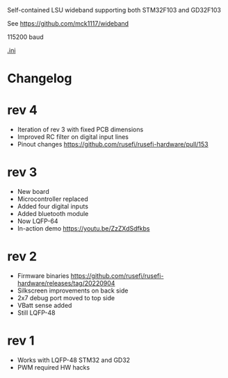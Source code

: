 Self-contained LSU wideband supporting both STM32F103 and GD32F103

See https://github.com/mck1117/wideband

115200 baud

[.ini](https://github.com/dron0gus/wideband/blob/master/firmware/ini/rusefi_wb_f1.ini)


# Changelog


# rev 4

* Iteration of rev 3 with fixed PCB dimensions
* Improved RC filter on digital input lines
* Pinout changes https://github.com/rusefi/rusefi-hardware/pull/153

# rev 3

* New board
* Microcontroller replaced
* Added four digital inputs
* Added bluetooth module
* Now LQFP-64
* In-action demo https://youtu.be/ZzZXdSdfkbs

# rev 2

* Firmware binaries https://github.com/rusefi/rusefi-hardware/releases/tag/20220904
* Silkscreen improvements on back side
* 2x7 debug port moved to top side
* VBatt sense added
* Still LQFP-48

# rev 1

* Works with LQFP-48 STM32 and GD32
* PWM required HW hacks
